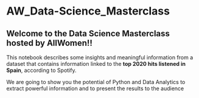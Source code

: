 # AW_Data-Science_Masterclass

## Welcome to the Data Science Masterclass hosted by AllWomen!! 

This notebook describes some insights and meaningful information from a dataset that contains information linked to the **top 2020 hits listened in Spain**, according to Spotify. 

We are going to show you the potential of Python and Data Analytics to extract powerful information and to present the results to the audience
